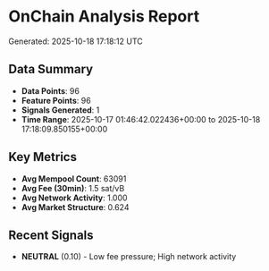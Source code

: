 # OnChain Analysis Report
Generated: 2025-10-18 17:18:12 UTC

## Data Summary
- **Data Points**: 96
- **Feature Points**: 96
- **Signals Generated**: 1
- **Time Range**: 2025-10-17 01:46:42.022436+00:00 to 2025-10-18 17:18:09.850155+00:00

## Key Metrics
- **Avg Mempool Count**: 63091
- **Avg Fee (30min)**: 1.5 sat/vB
- **Avg Network Activity**: 1.000
- **Avg Market Structure**: 0.624

## Recent Signals
- **NEUTRAL** (0.10) - Low fee pressure; High network activity
